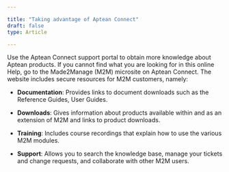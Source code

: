 ```yaml
---

title: "Taking advantage of Aptean Connect"
draft: false
type: Article

---
```


Use the Aptean Connect support portal to obtain more knowledge about Aptean products. If you cannot find what you are looking for in this online Help, go to the Made2Manage (M2M) microsite on Aptean Connect. The website includes secure resources for M2M customers, namely:

-   **Documentation**: Provides links to document downloads such as the Reference Guides, User Guides.

-   **Downloads**: Gives information about products available within and as an extension of M2M and links to product downloads.

-   **Training**: Includes course recordings that explain how to use the various M2M modules.

-   **Support**: Allows you to search the knowledge base, manage your tickets and change requests, and collaborate with other M2M users.

​
